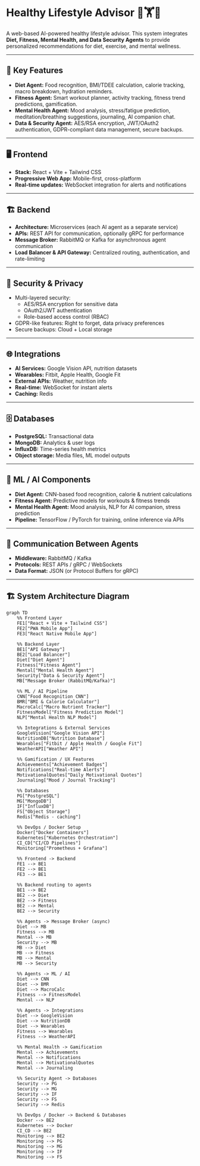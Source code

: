 # Healthy Lifestyle Advisor 🥗🏋️🧠

A web-based AI-powered healthy lifestyle advisor. This system integrates **Diet, Fitness, Mental Health, and Data Security Agents** to provide personalized recommendations for diet, exercise, and mental wellness.

---

## 🎯 Key Features

- **Diet Agent:** Food recognition, BMI/TDEE calculation, calorie tracking, macro breakdown, hydration reminders.
- **Fitness Agent:** Smart workout planner, activity tracking, fitness trend predictions, gamification.
- **Mental Health Agent:** Mood analysis, stress/fatigue prediction, meditation/breathing suggestions, journaling, AI companion chat.
- **Data & Security Agent:** AES/RSA encryption, JWT/OAuth2 authentication, GDPR-compliant data management, secure backups.

---

## 🖥️ Frontend

- **Stack:** React + Vite + Tailwind CSS  
- **Progressive Web App:** Mobile-first, cross-platform  
- **Real-time updates:** WebSocket integration for alerts and notifications

---

## 🏗️ Backend

- **Architecture:** Microservices (each AI agent as a separate service)  
- **APIs:** REST API for communication, optionally gRPC for performance  
- **Message Broker:** RabbitMQ or Kafka for asynchronous agent communication  
- **Load Balancer & API Gateway:** Centralized routing, authentication, and rate-limiting  

---

## 🔐 Security & Privacy

- Multi-layered security:
  - AES/RSA encryption for sensitive data  
  - OAuth2/JWT authentication  
  - Role-based access control (RBAC)  
- GDPR-like features: Right to forget, data privacy preferences  
- Secure backups: Cloud + Local storage

---

## 🌐 Integrations

- **AI Services:** Google Vision API, nutrition datasets  
- **Wearables:** Fitbit, Apple Health, Google Fit  
- **External APIs:** Weather, nutrition info  
- **Real-time:** WebSocket for instant alerts  
- **Caching:** Redis

---

## 🗄️ Databases

- **PostgreSQL:** Transactional data  
- **MongoDB:** Analytics & user logs  
- **InfluxDB:** Time-series health metrics  
- **Object storage:** Media files, ML model outputs  

---

## 🤖 ML / AI Components

- **Diet Agent:** CNN-based food recognition, calorie & nutrient calculations  
- **Fitness Agent:** Predictive models for workouts & fitness trends  
- **Mental Health Agent:** Mood analysis, NLP for AI companion, stress prediction  
- **Pipeline:** TensorFlow / PyTorch for training, online inference via APIs

---

## 📨 Communication Between Agents

- **Middleware:** RabbitMQ / Kafka  
- **Protocols:** REST APIs / gRPC / WebSockets  
- **Data Format:** JSON (or Protocol Buffers for gRPC)  

---

## 🏗️ System Architecture Diagram

```mermaid
graph TD
    %% Frontend Layer
    FE1["React + Vite + Tailwind CSS"]
    FE2["PWA Mobile App"]
    FE3["React Native Mobile App"]

    %% Backend Layer
    BE1["API Gateway"]
    BE2["Load Balancer"]
    Diet["Diet Agent"]
    Fitness["Fitness Agent"]
    Mental["Mental Health Agent"]
    Security["Data & Security Agent"]
    MB["Message Broker (RabbitMQ/Kafka)"]

    %% ML / AI Pipeline
    CNN["Food Recognition CNN"]
    BMR["BMI & Calorie Calculator"]
    MacroCalc["Macro Nutrient Tracker"]
    FitnessModel["Fitness Prediction Model"]
    NLP["Mental Health NLP Model"]

    %% Integrations & External Services
    GoogleVision["Google Vision API"]
    NutritionDB["Nutrition Database"]
    Wearables["Fitbit / Apple Health / Google Fit"]
    WeatherAPI["Weather API"]

    %% Gamification / UX Features
    Achievements["Achievement Badges"]
    Notifications["Real-time Alerts"]
    MotivationalQuotes["Daily Motivational Quotes"]
    Journaling["Mood / Journal Tracking"]

    %% Databases
    PG["PostgreSQL"]
    MG["MongoDB"]
    IF["InfluxDB"]
    FS["Object Storage"]
    Redis["Redis - caching"]

    %% DevOps / Docker Setup
    Docker["Docker Containers"]
    Kubernetes["Kubernetes Orchestration"]
    CI_CD["CI/CD Pipelines"]
    Monitoring["Prometheus + Grafana"]

    %% Frontend -> Backend
    FE1 --> BE1
    FE2 --> BE1
    FE3 --> BE1

    %% Backend routing to agents
    BE1 --> BE2
    BE2 --> Diet
    BE2 --> Fitness
    BE2 --> Mental
    BE2 --> Security

    %% Agents -> Message Broker (async)
    Diet --> MB
    Fitness --> MB
    Mental --> MB
    Security --> MB
    MB --> Diet
    MB --> Fitness
    MB --> Mental
    MB --> Security

    %% Agents -> ML / AI
    Diet --> CNN
    Diet --> BMR
    Diet --> MacroCalc
    Fitness --> FitnessModel
    Mental --> NLP

    %% Agents -> Integrations
    Diet --> GoogleVision
    Diet --> NutritionDB
    Diet --> Wearables
    Fitness --> Wearables
    Fitness --> WeatherAPI

    %% Mental Health -> Gamification
    Mental --> Achievements
    Mental --> Notifications
    Mental --> MotivationalQuotes
    Mental --> Journaling

    %% Security Agent -> Databases
    Security --> PG
    Security --> MG
    Security --> IF
    Security --> FS
    Security --> Redis

    %% DevOps / Docker -> Backend & Databases
    Docker --> BE2
    Kubernetes --> Docker
    CI_CD --> BE2
    Monitoring --> BE2
    Monitoring --> PG
    Monitoring --> MG
    Monitoring --> IF
    Monitoring --> FS
